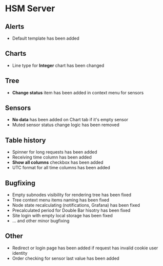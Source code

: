 # HSM Server

## Alerts

* Default template has been added

## Charts

* Line type for **Integer** chart has been changed

## Tree
* **Change status** item has been added in context menu for sensors

## Sensors

* **No data** has been added on Chart tab if it's empty sensor
* Muted sensor status change logic has been removed

## Table history
* Spinner for long requests has been added
* Receiving time column has been added
* **Show all columns** checkbox has been added
* UTC format for all time columns has been added

## Bugfixing
* Empty subnodes visibility for rendering tree has been fixed
* Tree context menu items naming has been fixed
* Node state recalculating (notifications, Grafana) has been fixed
* Precalculated period for Double Bar hisotry has been fixed
* Site login with empty local storage has been fixed
* ... and other minor bugfixing

## Other
* Redirect or login page has been added if request has invalid cookie user identity
* Order checking for sensor last value has been added